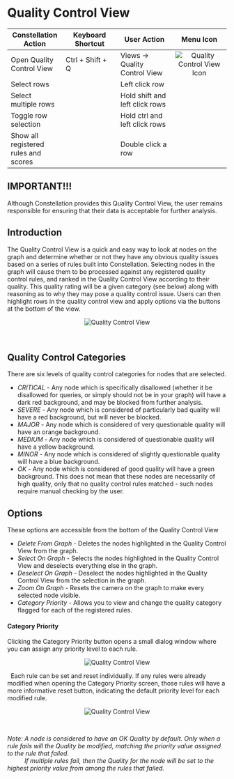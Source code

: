 # Quality Control View

<table class="table table-striped">
<colgroup>
<col style="width: 25%" />
<col style="width: 25%" />
<col style="width: 25%" />
<col style="width: 25%" />
</colgroup>
<thead>
<tr class="header">
<th>Constellation Action</th>
<th>Keyboard Shortcut</th>
<th>User Action</th>
<th style="text-align: center;">Menu Icon</th>
</tr>
</thead>
<tbody>
<tr class="odd">
<td>Open Quality Control View</td>
<td>Ctrl + Shift + Q</td>
<td>Views -&gt; Quality Control View</td>
<td style="text-align: center;"><img src="../ext/docs/CoreQualityControlView/resources/quality-control-view.png" alt="Quality Control View Icon" /></td>
</tr>
<tr class="even">
<td>Select rows</td>
<td></td>
<td>Left click row</td>
<td style="text-align: center;"></td>
</tr>
<tr class="odd">
<td>Select multiple rows</td>
<td></td>
<td>Hold shift and left click rows</td>
<td style="text-align: center;"></td>
</tr>
<tr class="even">
<td>Toggle row selection</td>
<td></td>
<td>Hold ctrl and left click rows</td>
<td style="text-align: center;"></td>
</tr>
<tr class="odd">
<td>Show all registered rules and scores</td>
<td></td>
<td>Double click a row</td>
<td style="text-align: center;"></td>
</tr>
</tbody>
</table>

## IMPORTANT!!!

Although Constellation provides this Quality Control View, the user
remains responsible for ensuring that their data is acceptable for
further analysis.

## Introduction

The Quality Control View is a quick and easy way to look at nodes on the
graph and determine whether or not they have any obvious quality issues
based on a series of rules built into Constellation. Selecting nodes in
the graph will cause them to be processed against any registered quality
control rules, and ranked in the Quality Control View according to their
quality. This quality rating will be a given category (see below) along
with reasoning as to why they may pose a quality control issue. Users
can then highlight rows in the quality control view and apply options
via the buttons at the bottom of the view.

<div style="text-align: center">

<img src="../ext/docs/CoreQualityControlView/resources/QualityControlView.png" alt="Quality Control
View" />

</div>
  
&nbsp;   
## Quality Control Categories

There are six levels of quality control categories for nodes that are
selected.

-   *CRITICAL* - Any node which is specifically disallowed (whether it
    be disallowed for queries, or simply should not be in your graph)
    will have a dark red background, and may be blocked from further
    analysis.
-   *SEVERE* - Any node which is considered of particularly bad quality
    will have a red background, but will never be blocked.
-   *MAJOR* - Any node which is considered of very questionable quality
    will have an orange background.
-   *MEDIUM* - Any node which is considered of questionable quality will
    have a yellow background.
-   *MINOR* - Any node which is considered of slightly questionable
    quality will have a blue background.
-   *OK* - Any node which is considered of good quality will have a
    green background. This does not mean that these nodes are
    necessarily of high quality, only that no quality control rules
    matched - such nodes require manual checking by the user.

## Options

These options are accessible from the bottom of the Quality Control View

-   *Delete From Graph* - Deletes the nodes highlighted in the Quality
    Control View from the graph.
-   *Select On Graph* - Selects the nodes highlighted in the Quality
    Control View and deselects everything else in the graph.
-   *Deselect On Graph* - Deselect the nodes highlighted in the Quality
    Control View from the selection in the graph.
-   *Zoom On Graph* - Resets the camera on the graph to make every
    selected node visible.
-   *Category Priority* - Allows you to view and change the quality
    category flagged for each of the registered rules.

#### Category Priority

Clicking the Category Priority button opens a small dialog window where you can assign any priority level to each rule.  

<div style="text-align: center">

<img src="../ext/docs/CoreQualityControlView/resources/CategoryPriority.png" alt="Quality Control
View" />

</div>
&nbsp;   
Each rule can be set and reset individually.  
If any rules were already modified when opening the Category Priority screen, those rules will have a more informative reset button, indicating the default priority level for each modified rule.  
&nbsp;   
<div style="text-align: center">

<img src="../ext/docs/CoreQualityControlView/resources/ModifiedCategoryPriority.png" alt="Quality Control
View" />

</div>
&nbsp;   

*Note: A node is considered to have an OK Quality by default. Only when a rule fails will the Quality be modified, matching the priority value assigned to the rule that failed.*  
&nbsp; &nbsp; &nbsp; &nbsp; &nbsp; *If multiple rules fail, then the Quality for the node will be set to the highest priority value from among the rules that failed.*
